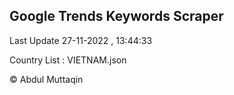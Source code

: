 

## Google Trends Keywords Scraper 
 
Last Update 27-11-2022 , 13:44:33

Country List :
VIETNAM.json



© Abdul Muttaqin 

